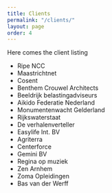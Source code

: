 ```yaml
---
title: Clients
permalink: "/clients/"
layout: page
order: 4
---
```


Here comes the client listing

* Ripe NCC
* Maastrichtnet
* Cosent
* Benthem Crouwel Architects
* Beeldrijk belastingadviseurs
* Aikido Federatie Nederland
* Monumentenwacht Gelderland
* Rijkswaterstaat
* De verhalenverteller
* Easylife Int. BV
* Agriterra
* Centerforce
* Gemini BV
* Regina op muziek
* Zen Arnhem
* Zoma Opleidingen
* Bas van der Werff